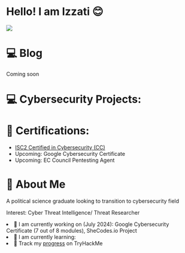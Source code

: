 # Hello! I am Izzati 😊

<a href="https://www.linkedin.com/in/nur-i-11517929b/"><img src="https://img.shields.io/badge/-LinkedIn-0072b1?&style=for-the-badge&logo=linkedin&logoColor=white" /></a>

# 💻 Blog
Coming soon

# 💻 Cybersecurity Projects:


# 🏅 Certifications:

<ul>
  <li><a href="https://www.credly.com/badges/515d7d81-d9f5-42a4-b008-c35817c76b80">ISC2 Certified in Cybersecurity (CC)</a></li>
  <li>Upcoming: Google Cybersecurity Certificate</li>
  <li>Upcoming: EC Council Pentesting Agent</li>
</ul>

# 🧕 About Me

A political science graduate looking to transition to cybersecurity field 

Interest: Cyber Threat Intelligence/ Threat Researcher

<li> 👀 I am currently working on (July 2024): Google Cybersecurity Certificate (7 out of 8 modules), SheCodes.io Project </li>
<li> 🌱 I am currently learning: </li>
<li> 👟 Track my <a href="https://tryhackme.com/p/Appledoe"> progress</a> on TryHackMe </li>
